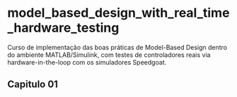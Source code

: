 # model_based_design_with_real_time_hardware_testing
Curso de implementação das boas práticas de Model-Based Design dentro do ambiente MATLAB/Simulink, com testes de controladores reais via hardware-in-the-loop com os simuladores Speedgoat.

## Capitulo 01